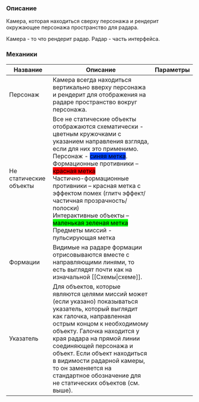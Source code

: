 ### Описание
Камера, которая находиться сверху персонажа и рендерит окружающее персонажа пространство для радара. 

Камера - то что рендерит радар.
Радар - часть интерфейса. 
### Механики
| Название               | Описание                                                                                                                                                                                                                                                                                                                                                                                                                                                                                                                                                 | Параметры |
| ---------------------- | -------------------------------------------------------------------------------------------------------------------------------------------------------------------------------------------------------------------------------------------------------------------------------------------------------------------------------------------------------------------------------------------------------------------------------------------------------------------------------------------------------------------------------------------------------- | --------- |
| Персонаж               | Камера всегда находиться вертикально вверху персонажа и рендерит для отображения на радаре пространство вокруг персонажа.                                                                                                                                                                                                                                                                                                                                                                                                                                |           |
| Не статические объекты | Все не статические объекты отображаются схематически - цветным кружочками с указанием направления взгляда, если для них это применимо.<br>Персонаж - <mark style="background: #0044FF;">синяя метка</mark>.<br>Формационные противники – <mark style="background: #FF0000;">красная метка</mark><br>Частично-формационные противники – красная метка с эффектом помех (глитч эффект/частичная прозрачность/полоски)<br>Интерактивные объекты – <mark style="background: #00FF00;">маленькая зеленая метка</mark><br>Предметы миссий - пульсирующая метка |           |
| Формации               | Видимые на радаре формации отрисовываются вместе с направляющими линями, то есть выглядят почти как на изначальной [[Схемы\|схеме]].                                                                                                                                                                                                                                                                                                                                                                                                                     |           |
| Указатель              | Для объектов, которые являются целями миссий может (если указано) показываться указатель, который выглядит как галочка, направленная острым концом к необходимому объекту. Галочка находится у края радара на прямой линии соединяющей персонажа и объект. Если объект находиться в видимости радарной камеры, то он заменяется на стандартное обозначение для не статических объектов (см. выше).                                                                                                                                                       |           |
